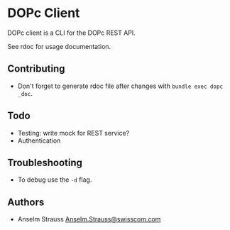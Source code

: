 # DOPc Client

DOPc client is a CLI for the DOPc REST API.

See rdoc for usage documentation.

## Contributing

* Don't forget to generate rdoc file after changes with `bundle exec dopc
  _doc`.

## Todo

* Testing: write mock for REST service?
* Authentication

## Troubleshooting

* To debug use the `-d` flag.

## Authors

* Anselm Strauss <Anselm.Strauss@swisscom.com>
